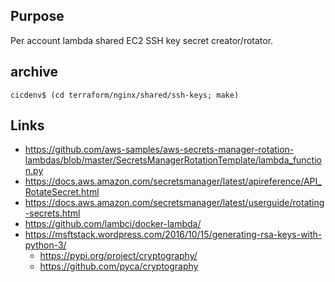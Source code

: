 ## Purpose
Per account lambda shared EC2 SSH key secret creator/rotator.

## archive
```
cicdenv$ (cd terraform/nginx/shared/ssh-keys; make)
```

## Links
* https://github.com/aws-samples/aws-secrets-manager-rotation-lambdas/blob/master/SecretsManagerRotationTemplate/lambda_function.py
* https://docs.aws.amazon.com/secretsmanager/latest/apireference/API_RotateSecret.html
* https://docs.aws.amazon.com/secretsmanager/latest/userguide/rotating-secrets.html
* https://github.com/lambci/docker-lambda/
* https://msftstack.wordpress.com/2016/10/15/generating-rsa-keys-with-python-3/
  * https://pypi.org/project/cryptography/
  * https://github.com/pyca/cryptography
